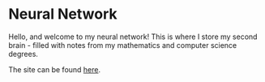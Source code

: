 # Neural Network

Hello, and welcome to my neural network! This is where I store my second brain - filled with notes from my mathematics and computer science degrees.

The site can be found [here](https://neuralnetwork.limaochang.dev/).
